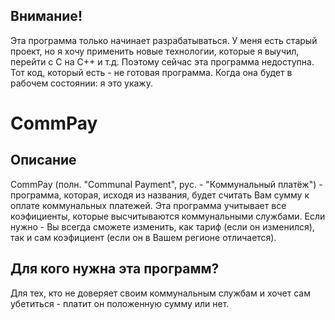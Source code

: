 ## Внимание!
Эта программа только начинает разрабатываться. У меня есть старый проект, но я хочу применить новые технологии, которые я выучил, перейти с С на С++ и т.д. Поэтому сейчас эта программа недоступна. Тот код, который есть - не готовая программа. Когда она будет в рабочем состоянии: я это укажу.

# CommPay
## Описание
CommPay (полн. "Communal Payment", рус. - "Коммунальный платёж") - программа, которая, исходя из названия, будет считать Вам сумму к оплате коммунальных платежей. Эта программа учитывает все коэфициенты, которые высчитываются коммунальными службами. Если нужно - Вы всегда сможете изменить, как тариф (если он изменился), так и сам коэфициент (если он в Вашем регионе отличается).
## Для кого нужна эта программ?
Для тех, кто не доверяет своим коммунальным службам и хочет сам убетиться - платит он положенную сумму или нет.
